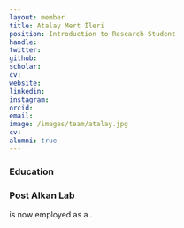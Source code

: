```yaml
---
layout: member
title: Atalay Mert İleri
position: Introduction to Research Student
handle: 
twitter:
github: 
scholar: 
cv: 
website: 
linkedin: 
instagram:
orcid: 
email: 
image: /images/team/atalay.jpg
cv: 
alumni: true
---
```


### Education

### Post Alkan Lab
 is now employed as a .
